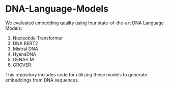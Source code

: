# DNA-Language-Models

We evaluated embedding quality using four state-of-the-art DNA Language Models:

1. Nucleotide Transformer
2. DNA BERT2
3. Mistral DNA
4. HyenaDNA
5. GENA-LM
6. GROVER

This repository includes code for utilizing these models to generate embeddings from DNA sequences. 
